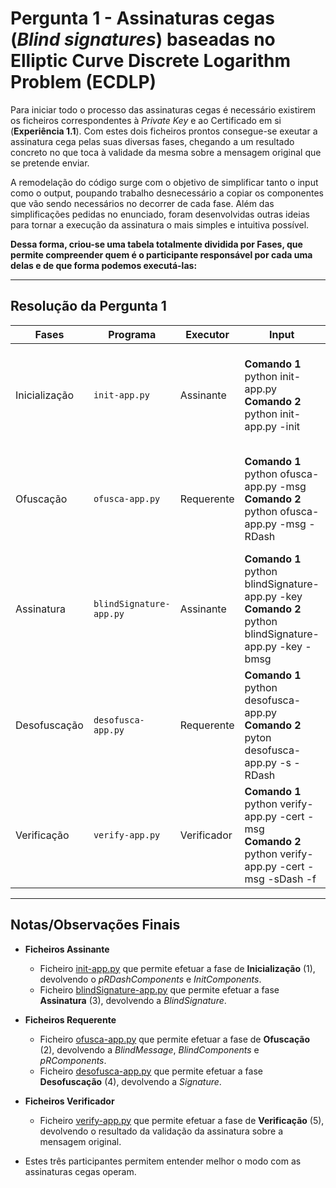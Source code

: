 # Pergunta 1 - Assinaturas cegas (*Blind signatures*) baseadas no Elliptic Curve Discrete Logarithm Problem (ECDLP)

Para iniciar todo o processo das assinaturas cegas é necessário existirem os ficheiros correspondentes à *Private Key* e ao Certificado em si (**Experiência 1.1**). Com estes dois ficheiros prontos consegue-se exeutar a assinatura cega pelas suas diversas fases, chegando a um resultado concreto no que toca à validade da mesma sobre a mensagem original que se pretende enviar.

A remodelação do código surge com o objetivo de simplificar tanto o input como o output, poupando trabalho desnecessário a copiar os componentes que vão sendo necessários no decorrer de cada fase. Além das simplificações pedidas no enunciado, foram desenvolvidas outras ideias para tornar a execução da assinatura o mais simples e intuitiva possível.

**Dessa forma, criou-se uma tabela totalmente dividida por Fases, que permite compreender quem é o participante responsável por cada uma delas e de que forma podemos executá-las:**

---

## Resolução da Pergunta 1

| Fases         | Programa                | Executor    | Input                                                        | Output                                                       |
| ------------- | ----------------------- | ----------- | ------------------------------------------------------------ | ------------------------------------------------------------ |
| Inicialização | `init-app.py`           | Assinante   | **Comando 1** python init-app.py<br />**Comando 2** python init-app.py -init | **Comando 1** Imprime no Ecrã *pRDashComponents* <br />**Comando 2** Guarda em **ficheiroAssinante.txt** *InitComponents* e *pRDashComponents* |
| Ofuscação     | `ofusca-app.py`         | Requerente  | **Comando 1** python ofusca-app.py -msg <Mensagem a Assinar><br />**Comando 2** python ofusca-app.py -msg <Mensagem a Assinar> -RDash <pRDashComponents> | Ambos os comandos imprimem no ecrã a *BlindMessage* e guardam no **ficheiroRequerente.txt** os *BlindComponents*, *pRComponents* e a mesma |
| Assinatura    | `blindSignature-app.py` | Assinante   | **Comando 1** python blindSignature-app.py -key <PrivateKey> <br />**Comando 2** python blindSignature-app.py -key <PrivateKey> -bmsg <BlindMessage> | Ambos os comandos imprimem no ecrã a *BlindSignature* e guardam no fim do **ficheiroAssinante.txt** a mesma |
| Desofuscação  | `desofusca-app.py`      | Requerente  | **Comando 1** python desofusca-app.py<br />**Comando 2** pyton desofusca-app.py -s <BlindSignature> -RDash <pRDashComponents> | Ambos os comandos imprimem no ecrã a *Signature* e guardam no fim do **ficheiroRequerente.txt** a mesma |
| Verificação   | `verify-app.py`         | Verificador | **Comando 1** python verify-app.py -cert <Certificado> -msg <Mensagem Original a Assinar><br />**Comando 2** python verify-app.py -cert <Certificado> -msg <Mensagem Original a Assinar> -sDash <Signature> -f <Ficheiro Requerente> | Ambos os comandos validam a assinatura sDash sobre a mensagem em si, imprimindo no ecrã o resultado dessa validação |



---

## Notas/Observações Finais

- **Ficheiros Assinante**
  - Ficheiro [init-app.py]() que permite efetuar a fase de **Inicialização** (1), devolvendo o *pRDashComponents* e *InitComponents*.
  - Ficheiro [blindSignature-app.py]() que permite efetuar a fase **Assinatura** (3), devolvendo a *BlindSignature*.
- **Ficheiros Requerente**
  - Ficheiro [ofusca-app.py]() que permite efetuar a fase de **Ofuscação** (2), devolvendo a *BlindMessage*, *BlindComponents* e *pRComponents*.
  - Ficheiro [desofusca-app.py]() que permite efetuar a fase **Desofuscação** (4), devolvendo a *Signature*.
- **Ficheiros Verificador**
  - Ficheiro [verify-app.py]() que permite efetuar a fase de **Verificação** (5), devolvendo o resultado da validação da assinatura sobre a mensagem original.

- Estes três participantes permitem entender melhor o modo com as assinaturas cegas operam. 